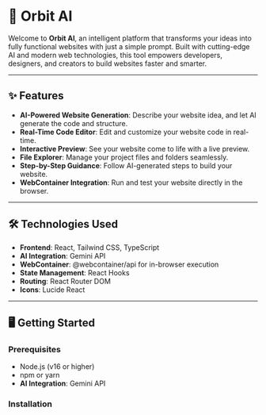 # 🚀 Orbit AI

Welcome to **Orbit AI**, an intelligent platform that transforms your ideas into fully functional websites with just a simple prompt. Built with cutting-edge AI and modern web technologies, this tool empowers developers, designers, and creators to build websites faster and smarter.

---

## ✨ Features

- **AI-Powered Website Generation**: Describe your website idea, and let AI generate the code and structure.
- **Real-Time Code Editor**: Edit and customize your website code in real-time.
- **Interactive Preview**: See your website come to life with a live preview.
- **File Explorer**: Manage your project files and folders seamlessly.
- **Step-by-Step Guidance**: Follow AI-generated steps to build your website.
- **WebContainer Integration**: Run and test your website directly in the browser.

---

## 🛠️ Technologies Used

- **Frontend**: React, Tailwind CSS, TypeScript
- **AI Integration**: Gemini API
- **WebContainer**: @webcontainer/api for in-browser execution
- **State Management**: React Hooks
- **Routing**: React Router DOM
- **Icons**: Lucide React

---

## 🖥️ Getting Started

### Prerequisites

- Node.js (v16 or higher)
- npm or yarn
- **AI Integration**: Gemini API

### Installation

